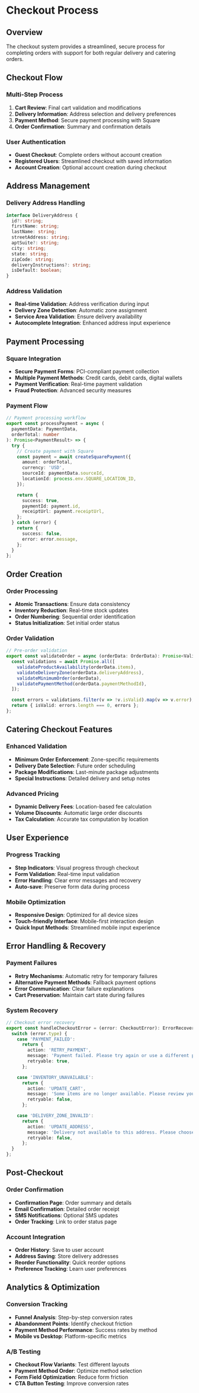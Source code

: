 # Checkout Process

## Overview

The checkout system provides a streamlined, secure process for completing orders with support for both regular delivery and catering orders.

## Checkout Flow

### Multi-Step Process

1. **Cart Review**: Final cart validation and modifications
2. **Delivery Information**: Address selection and delivery preferences
3. **Payment Method**: Secure payment processing with Square
4. **Order Confirmation**: Summary and confirmation details

### User Authentication

- **Guest Checkout**: Complete orders without account creation
- **Registered Users**: Streamlined checkout with saved information
- **Account Creation**: Optional account creation during checkout

## Address Management

### Delivery Address Handling

```typescript
interface DeliveryAddress {
  id?: string;
  firstName: string;
  lastName: string;
  streetAddress: string;
  aptSuite?: string;
  city: string;
  state: string;
  zipCode: string;
  deliveryInstructions?: string;
  isDefault: boolean;
}
```

### Address Validation

- **Real-time Validation**: Address verification during input
- **Delivery Zone Detection**: Automatic zone assignment
- **Service Area Validation**: Ensure delivery availability
- **Autocomplete Integration**: Enhanced address input experience

## Payment Processing

### Square Integration

- **Secure Payment Forms**: PCI-compliant payment collection
- **Multiple Payment Methods**: Credit cards, debit cards, digital wallets
- **Payment Verification**: Real-time payment validation
- **Fraud Protection**: Advanced security measures

### Payment Flow

```typescript
// Payment processing workflow
export const processPayment = async (
  paymentData: PaymentData,
  orderTotal: number
): Promise<PaymentResult> => {
  try {
    // Create payment with Square
    const payment = await createSquarePayment({
      amount: orderTotal,
      currency: 'USD',
      sourceId: paymentData.sourceId,
      locationId: process.env.SQUARE_LOCATION_ID,
    });

    return {
      success: true,
      paymentId: payment.id,
      receiptUrl: payment.receiptUrl,
    };
  } catch (error) {
    return {
      success: false,
      error: error.message,
    };
  }
};
```

## Order Creation

### Order Processing

- **Atomic Transactions**: Ensure data consistency
- **Inventory Reduction**: Real-time stock updates
- **Order Numbering**: Sequential order identification
- **Status Initialization**: Set initial order status

### Order Validation

```typescript
// Pre-order validation
export const validateOrder = async (orderData: OrderData): Promise<ValidationResult> => {
  const validations = await Promise.all([
    validateProductAvailability(orderData.items),
    validateDeliveryZone(orderData.deliveryAddress),
    validateMinimumOrder(orderData),
    validatePaymentMethod(orderData.paymentMethodId),
  ]);

  const errors = validations.filter(v => !v.isValid).map(v => v.error);
  return { isValid: errors.length === 0, errors };
};
```

## Catering Checkout Features

### Enhanced Validation

- **Minimum Order Enforcement**: Zone-specific requirements
- **Delivery Date Selection**: Future order scheduling
- **Package Modifications**: Last-minute package adjustments
- **Special Instructions**: Detailed delivery and setup notes

### Advanced Pricing

- **Dynamic Delivery Fees**: Location-based fee calculation
- **Volume Discounts**: Automatic large order discounts
- **Tax Calculation**: Accurate tax computation by location

## User Experience

### Progress Tracking

- **Step Indicators**: Visual progress through checkout
- **Form Validation**: Real-time input validation
- **Error Handling**: Clear error messages and recovery
- **Auto-save**: Preserve form data during process

### Mobile Optimization

- **Responsive Design**: Optimized for all device sizes
- **Touch-friendly Interface**: Mobile-first interaction design
- **Quick Input Methods**: Streamlined mobile input experience

## Error Handling & Recovery

### Payment Failures

- **Retry Mechanisms**: Automatic retry for temporary failures
- **Alternative Payment Methods**: Fallback payment options
- **Error Communication**: Clear failure explanations
- **Cart Preservation**: Maintain cart state during failures

### System Recovery

```typescript
// Checkout error recovery
export const handleCheckoutError = (error: CheckoutError): ErrorRecovery => {
  switch (error.type) {
    case 'PAYMENT_FAILED':
      return {
        action: 'RETRY_PAYMENT',
        message: 'Payment failed. Please try again or use a different payment method.',
        retryable: true,
      };

    case 'INVENTORY_UNAVAILABLE':
      return {
        action: 'UPDATE_CART',
        message: 'Some items are no longer available. Please review your cart.',
        retryable: false,
      };

    case 'DELIVERY_ZONE_INVALID':
      return {
        action: 'UPDATE_ADDRESS',
        message: 'Delivery not available to this address. Please choose a different location.',
        retryable: false,
      };
  }
};
```

## Post-Checkout

### Order Confirmation

- **Confirmation Page**: Order summary and details
- **Email Confirmation**: Detailed order receipt
- **SMS Notifications**: Optional SMS updates
- **Order Tracking**: Link to order status page

### Account Integration

- **Order History**: Save to user account
- **Address Saving**: Store delivery addresses
- **Reorder Functionality**: Quick reorder options
- **Preference Tracking**: Learn user preferences

## Analytics & Optimization

### Conversion Tracking

- **Funnel Analysis**: Step-by-step conversion rates
- **Abandonment Points**: Identify checkout friction
- **Payment Method Performance**: Success rates by method
- **Mobile vs Desktop**: Platform-specific metrics

### A/B Testing

- **Checkout Flow Variants**: Test different layouts
- **Payment Method Order**: Optimize method selection
- **Form Field Optimization**: Reduce form friction
- **CTA Button Testing**: Improve conversion rates
